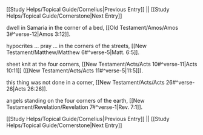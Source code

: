 [[Study Helps/Topical Guide/Cornelius|Previous Entry]]  ||  [[Study Helps/Topical Guide/Cornerstone|Next Entry]]

 dwell in Samaria in the corner of a bed, [[Old Testament/Amos/Amos 3#^verse-12|Amos 3:12]].

 hypocrites ... pray ... in the corners of the streets, [[New Testament/Matthew/Matthew 6#^verse-5|Matt. 6:5]].

 sheet knit at the four corners, [[New Testament/Acts/Acts 10#^verse-11|Acts 10:11]] ([[New Testament/Acts/Acts 11#^verse-5|11:5]]).

 this thing was not done in a corner, [[New Testament/Acts/Acts 26#^verse-26|Acts 26:26]].

 angels standing on the four corners of the earth, [[New Testament/Revelation/Revelation 7#^verse-1|Rev. 7:1]].

[[Study Helps/Topical Guide/Cornelius|Previous Entry]]  ||  [[Study Helps/Topical Guide/Cornerstone|Next Entry]]